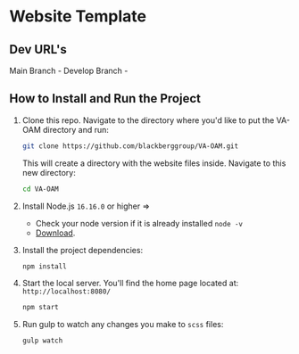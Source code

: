 # Website Template


## Dev URL's
Main Branch - 
Develop Branch - 

## How to Install and Run the Project
1. Clone this repo. Navigate to the directory where you'd like to put the VA-OAM directory and run:
    ```bash
    git clone https://github.com/blackberggroup/VA-OAM.git
    ```
    
    This will create a directory with the website files inside. Navigate to this new directory:
    ```bash
    cd VA-OAM
    ```

1. Install Node.js `16.16.0` or higher =>
    * Check your node version if it is already installed `node -v`
    * [Download](https://nodejs.org/en/).    

1. Install the project dependencies:
    ```bash
    npm install
    ```
    
1. Start the local server. You'll find the home page located at: `http://localhost:8080/`
    ```bash
    npm start
    ```

1. Run gulp to watch any changes you make to `scss` files:
    ```bash
    gulp watch
